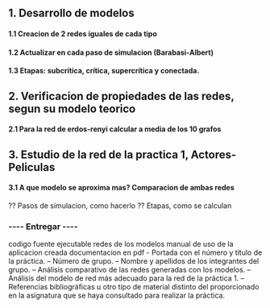 ## 1. Desarrollo de modelos
#### 1.1 Creacion de 2 redes iguales de cada tipo
#### 1.2 Actualizar en cada paso de simulacion (Barabasi-Albert)
#### 1.3 Etapas: subcrítica, crítica, supercrítica y conectada.
## 2. Verificacion de propiedades de las redes, segun su modelo teorico
#### 2.1 Para la red de erdos-renyi calcular a media de los 10 grafos
## 3. Estudio de la red de la practica 1, Actores-Peliculas
#### 3.1 A que modelo se aproxima mas? Comparacion de ambas redes

?? Pasos de simulacion, como hacerlo
?? Etapas, como se calculan


### ---- Entregar ----


codigo fuente
ejecutable
redes de los modelos
manual de uso de la aplicacion creada
documentacion en pdf
    - Portada con el número y título de la práctica.
    – Número de grupo.
    – Nombre y apellidos de los integrantes del grupo.
    – Análisis comparativo de las redes generadas con los modelos.
    – Análisis del modelo de red más adecuado para la red de la práctica 1.
    – Referencias bibliográficas u otro tipo de material distinto del proporcionado en la asignatura que se haya consultado para realizar la práctica.
